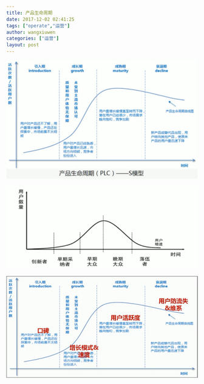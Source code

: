 ```yaml
---
title: 产品生命周期
date: 2017-12-02 02:41:25
tags: ["operate","运营"]
author: wangxiuwen
categories: ["运营"]
layout: post
---
```


![image.png](/images/c6dcd0d56b46d7cb5d45f66d164345ee.png)


![image.png](/images/9bfe035430ddeccd6935b02c04e91f61.png)


![image.png](/images/5334b04c990d140bdbed1ed0c45430c1.png)